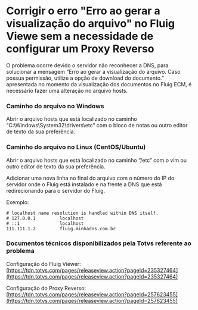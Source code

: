 # Corrigir o erro "Erro ao gerar a visualização do arquivo" no Fluig Viewe sem a necessidade de configurar um Proxy Reverso

O problema ocorre devido o servidor não reconhecer a DNS, para solucionar a mensagem “Erro ao gerar a visualização do arquivo. Caso possua permissão, utilize a opção de download do documento.” apresentada no momento da visualização dos documentos no Fluig ECM, é necessário fazer uma alteração no arquivo hosts.

### Caminho do arquivo no Windows

Abrir o arquivo hosts que está localizado no caminho “C:\Windows\System32\drivers\etc” com o bloco de notas ou outro editor de texto da sua preferência.

### Caminho do arquivo no Linux (CentOS/Ubuntu)

Abrir o arquivo hosts que está localizado no caminho “/etc” com o vim ou outro editor de texto da sua preferência.

Adicionar uma nova linha no final do arquivo com o número do IP do servidor onde o Fluig está instalado e na frente a DNS que está redirecionando para o servidor do Fluig.

Exemplo:

    # localhost name resolution is handled within DNS itself.
    # 127.0.0.1			localhost
    # ::1				localhost
    111.111.1.2			fluig.minhadns.com.br

### Documentos técnicos disponibilizados pela Totvs referente ao problema

Configuração do Fluig Viewer: [https://tdn.totvs.com/pages/releaseview.action?pageId=235327464](https://tdn.totvs.com/pages/releaseview.action?pageId=235327464)

Configuração do Proxy Reverso: [https://tdn.totvs.com/pages/releaseview.action?pageId=257623455](https://tdn.totvs.com/pages/releaseview.action?pageId=257623455)
